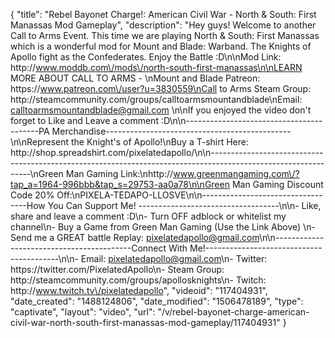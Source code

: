 {
    "title": "Rebel Bayonet Charge!: American Civil War - North & South: First Manassas Mod Gameplay",
    "description": "Hey guys!  Welcome to another Call to Arms Event.  This time we are playing North & South: First Manassas which is a wonderful mod for Mount and Blade: Warband.  The Knights of Apollo fight as the Confederates.  Enjoy the Battle :D\n\nMod Link: http:\/\/www.moddb.com\/mods\/north-south-first-manassas\n\nLEARN MORE ABOUT CALL TO ARMS - \nMount and Blade Patreon: https:\/\/www.patreon.com\/user?u=3830559\nCall to Arms Steam Group: http:\/\/steamcommunity.com\/groups\/calltoarmsmountandblade\nEmail: calltoarmsmountandblade@gmail.com \n\nIf you enjoyed the video don't forget to Like and Leave a comment :D\n\n-----------------------------------------PA Merchandise----------------------------------------------\n\nRepresent the Knight's of Apollo!\nBuy a T-shirt Here: http:\/\/shop.spreadshirt.com\/pixelatedapollo\/\n\n---------------------------------------------------------------------------------------------------------------\nGreen Man Gaming Link:\nhttp:\/\/www.greenmangaming.com\/?tap_a=1964-996bbb&tap_s=29753-aa0a78\n\nGreen Man Gaming Discount Code 20% Off:\nPIXELA-TEDAPO-LLOSVE\n\n----------------------------------How You Can Support Me! -----------------------------------\n\n- Like, share and leave a comment :D\n- Turn OFF adblock or whitelist my channel\n- Buy a Game from Green Man Gaming (Use the Link Above) \n- Send me a GREAT battle Replay: pixelatedapollo@gmail.com\n\n------------------------------------------Connect With Me!-----------------------------------------\n\n- Email: pixelatedapollo@gmail.com\n- Twitter: https:\/\/twitter.com\/PixelatedApollo\n- Steam Group:  http:\/\/steamcommunity.com\/groups\/apollosknights\n- Twitch: http:\/\/www.twitch.tv\/pixelatedapollo",
    "videoid": "117404931",
    "date_created": "1488124806",
    "date_modified": "1506478189",
    "type": "captivate",
    "layout": "video",
    "url": "\/v\/rebel-bayonet-charge-american-civil-war-north-south-first-manassas-mod-gameplay\/117404931"
}